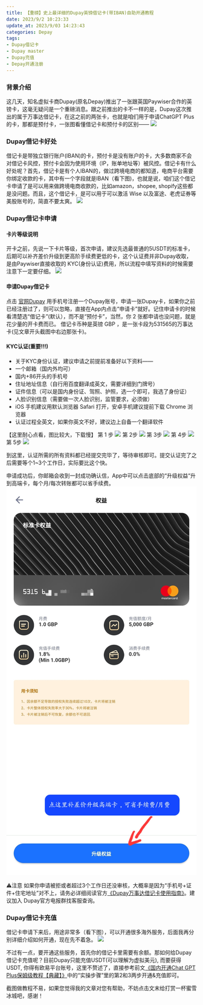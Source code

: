 ```yaml
---
title: 【重磅】史上最详细的Dupay英镑借记卡(带IBAN)自助开通教程
date: 2023/9/2 10:23:33
update_at: 2023/9/03 14:23:43
categories: Depay
tags: 
- Dupay借记卡 
- Dupay master
- Dupay充值
- Depay开通注册
---
```


### 背景介绍
这几天，知名虚拟卡商Dupay(原名Depay)推出了一张跟英国Paywiser合作的英镑卡，这毫无疑问是一个重磅消息。跟之前推出的卡不一样的是，Dupay这次推出的属于万事达借记卡，在这之前的两张卡，也就是咱们用于申请ChatGPT Plus的卡，那都是预付卡，一张图看懂借记卡和预付卡的区别——
![](https://cdn.jsdelivr.net/gh/btcltceth/blogassets@latest/c/img/dupay001-shuiyin.png)

### Dupay借记卡好处
借记卡是带独立银行账户(IBAN)的卡，预付卡是没有账户的卡，大多数商家不会对借记卡风控，预付卡会因为使用环境（IP，账单地址等）被风控。借记卡有什么好处呢？首先，借记卡是有个人IBAN的，做过跨境电商的都知道，电商平台需要你绑定收款的卡，其中有一个字段就是IBAN（看下图)，也就是说，咱们这个借记卡申请了是可以用来做跨境电商收款的，比如amazon，shopee, shopify这些都是没问题。而且，这个借记卡，是可以用于可以激活 Wise 以及富途、老虎证券等美股账号的，简直不要太爽。
![](https://cdn.jsdelivr.net/gh/btcltceth/blogassets@latest/c/img/dupay002.png)

### Dupay借记卡申请

#### 卡片等级说明
开卡之前，先说一下卡片等级，首次申请，建议先选最普通的5USDT的标准卡，后期可以补齐差价升级到更高阶手续费更低的卡，这个认证费并非Dupay收取，是由Paywiser直接收取的 KYC(身份认证)费用，所以流程中填写资料的时候需要注意下一定要仔细。
![](https://cdn.jsdelivr.net/gh/btcltceth/blogassets@latest/c/img/dupay003.png)

#### 申请Dupay借记卡
点击 [官网Dupay](https://dupay.one/web-app/register-h5?invitCode=hmXfgp&lang=zh-cn) 用手机号注册一个Dupay账号，申请一张Dupay卡，如果你之前已经注册过了，则可以忽略，直接在App内点击“申请卡”就好。记住申请卡的时候看清楚选“借记卡”(默认），而不是“预付卡”，当然，你 2 张都申请也没问题，就是花少量的开卡费而已。
借记卡币种是英镑 GBP ，是一张卡段为531565的万事达卡(见文章开头截图中右边那张卡)。

#### KYC认证(重要!!!)
 - 关于KYC身份认证，建议申请之前提前准备好以下资料——  
- 一个邮箱（国内外均可）  
- 国内+86开头的手机号
- 住址地址信息（自行用百度翻译成英文，需要详细到门牌号）  
- 证件信息（可以是国内身份证、驾照、护照，选一个即可，我选了身份证）
- 人脸识别信息（需要做一次人脸识别，监管要求，必须做）
- iOS 手机建议用默认浏览器 Safari 打开，安卓手机建议提前下载 Chrome 浏览器
- 认证过程全英文，如果你英文不好，建议边上自备一个翻译软件

【这里耐心点看，图比较大，下载慢】
第 1 步
![](https://cdn.jsdelivr.net/gh/btcltceth/blogassets@latest/c/img/dupay-kyc-001-shuiyin.png)
第 2步
![](https://cdn.jsdelivr.net/gh/btcltceth/blogassets@latest/c/img/dupay-kyc-002-shuiyin.png)
第 3步
![](https://cdn.jsdelivr.net/gh/btcltceth/blogassets@latest/c/img/dupay-kyc-003-shuiyin.png)
第 4步
![](https://cdn.jsdelivr.net/gh/btcltceth/blogassets@latest/c/img/dupay-kyc-004-shuiyin.png)
第 5步
![](https://cdn.jsdelivr.net/gh/btcltceth/blogassets@latest/c/img/dupay-kyc-005-shuiyin.png)

到这里，认证所需的所有资料都已经提交完毕了，等待审核即可。提交认证完了之后需要等个1~3个工作日，实际要比这个快。

申请成功后，你邮箱会收到一封成功确认信，App中可以点击底部的“升级权益“升到高端卡，每个月/每次转账都可以省手续费。
![](./images/dupay006.jpg)

⚠️注意
如果你申请被拒或者超过3个工作日还没审核，大概率是因为“手机号+证件+住宅地址”对不上，请务必详细阅读官方[《Dupay万事达借记卡使用指南》](https://morning-pig-970.notion.site/Dupay-9aad94074dac48da80c22da54ac8d4b8)。建议加入 Dupay官方电报群找客服查询。


### Dupay借记卡充值
借记卡申请下来后，用途非常多（看下图），可以开通很多海外服务，后面我再分别详细介绍如何开通，现在先不着急。
![](https://cdn.jsdelivr.net/gh/btcltceth/blogassets@latest/c/img/dupay004.png)

不过有一点，要开通这些服务，首先你的借记卡里需要有余额。那如何给Dupay借记卡充值呢？目前Dupay只能充值USDT(可以理解为虚拟美元), 而要获得USDT, 你得有欧易平台账号，这里不赘述了，直接参考前文[《国内开通Chat GPT Plus保姆级教程【典藏】》](https://chatgpt-plus.github.io/#2%E3%80%81%E7%94%B3%E8%AF%B7%E6%AC%A7%E6%98%93%E8%B4%A6%E5%8F%B7%E5%AE%8C%E6%88%90USDT%E5%85%85%E5%80%BC)中的“实操步骤”里的第2和3两步开通&充值即可。

截图做教程不易，如果您觉得我的文章对您有帮助，不妨点击文末给打赏一杯蜜雪冰城吧，感谢！
